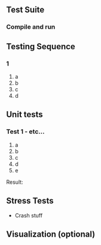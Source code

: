 ## Test Suite

### Compile and run

## Testing Sequence

### 1 

1. a
2. b
3. c
4. d


## Unit tests

### Test 1 - etc...

1. a
2. b
3. c
4. d
5. e

Result: 


## Stress Tests

* Crash stuff

## Visualization (optional) 
